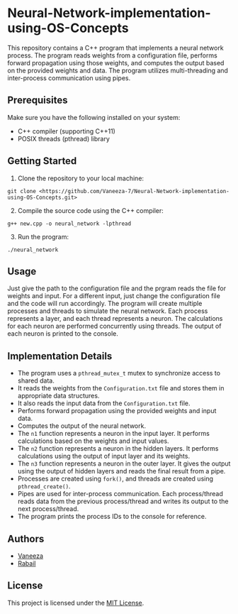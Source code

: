 # Neural-Network-implementation-using-OS-Concepts

This repository contains a C++ program that implements a neural network process. The program reads weights from a configuration file, performs forward propagation using those weights, and computes the output based on the provided weights and data.
The program utilizes multi-threading and inter-process communication using pipes.

## Prerequisites

Make sure you have the following installed on your system:

- C++ compiler (supporting C++11)
- POSIX threads (pthread) library

## Getting Started

1. Clone the repository to your local machine:
```
git clone <https://github.com/Vaneeza-7/Neural-Network-implementation-using-OS-Concepts.git>
```

2. Compile the source code using the C++ compiler:

```
g++ new.cpp -o neural_network -lpthread
```

3. Run the program:

```
./neural_network
```

## Usage

Just give the path to the configuration file and the prgram reads the file for weights and input. For a different input, just change the configuration file and the code will run accordingly.
The program will create multiple processes and threads to simulate the neural network. Each process represents a layer, and each thread represents a neuron. The calculations for each neuron are performed concurrently using threads. The output of each neuron is printed to the console.

## Implementation Details

- The program uses a `pthread_mutex_t` mutex to synchronize access to shared data.
- It reads the weights from the `Configuration.txt` file and stores them in appropriate data structures.
- It also reads the input data from the `Configuration.txt` file.
- Performs forward propagation using the provided weights and input data.
- Computes the output of the neural network.
- The `n1` function represents a neuron in the input layer. It performs calculations based on the weights and input values.
- The `n2` function represents a neuron in the hidden layers. It performs calculations using the output of input layer and its weights.
- The `n3` function represents a neuron in the outer layer. It gives the output using the output of hidden layers and reads the final result from a pipe. 
- Processes are created using `fork()`, and threads are created using `pthread_create()`.
- Pipes are used for inter-process communication. Each process/thread reads data from the previous process/thread and writes its output to the next process/thread.
- The program prints the process IDs to the console for reference.


## Authors
- [Vaneeza](https://github.com/Vaneeza-7)
- [Rabail](https://github.com/Rabail-RN)


## License

This project is licensed under the [MIT License](LICENSE).




